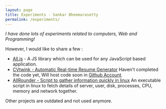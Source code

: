```yaml
---
layout: page
title: Experiments - Sankar Bheemarasetty
permalink: /experiments/
---
```


_I have done lots of experiments related to computers, Web and Programming!_

However, I would like to share a few :

* [All.js](http://all.js.org) - A JS library which can be used for any JavaScript based application.
* [CVtwink - Automatic Real-time Resume Generator](http://learnsomuch.com/cvtwink/v2/index.html#/)
Haven't completed the code yet, Will host code soon in [Github Account](https://github.com/learnsomuch).
* [AllRounder - Script to gather information quickly in linux](https://github.com/learnsomuch/AllRounder)
An executable script in linux to fetch details of server, user, disk, processes, CPU, memory and network together.

Other projects are outdated and not used anymore.
